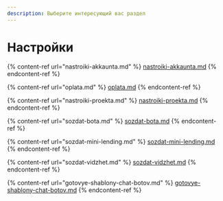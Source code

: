 ```yaml
---
description: Выберите интересующий вас раздел
---
```


# Настройки

{% content-ref url="nastroiki-akkaunta.md" %}
[nastroiki-akkaunta.md](nastroiki-akkaunta.md)
{% endcontent-ref %}

{% content-ref url="oplata.md" %}
[oplata.md](oplata.md)
{% endcontent-ref %}

{% content-ref url="nastroiki-proekta.md" %}
[nastroiki-proekta.md](nastroiki-proekta.md)
{% endcontent-ref %}

{% content-ref url="sozdat-bota.md" %}
[sozdat-bota.md](sozdat-bota.md)
{% endcontent-ref %}

{% content-ref url="sozdat-mini-lending.md" %}
[sozdat-mini-lending.md](sozdat-mini-lending.md)
{% endcontent-ref %}

{% content-ref url="sozdat-vidzhet.md" %}
[sozdat-vidzhet.md](sozdat-vidzhet.md)
{% endcontent-ref %}

{% content-ref url="gotovye-shablony-chat-botov.md" %}
[gotovye-shablony-chat-botov.md](gotovye-shablony-chat-botov.md)
{% endcontent-ref %}
